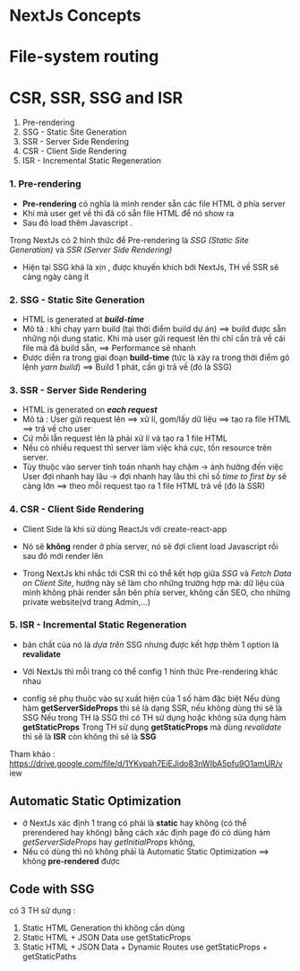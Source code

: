# NextJs Concepts

# File-system routing

# CSR, SSR, SSG and ISR

1. Pre-rendering
2. SSG - Static Site Generation
3. SSR - Server Side Rendering
4. CSR - Client Side Rendering
5. ISR - Incremental Static Regeneration

### 1. Pre-rendering

- **Pre-rendering** có nghĩa là mình render sẵn các file HTML ở phía server
- Khi mà user get về thì đã có sẵn file HTML để nó show ra
- Sau đó load thêm Javascript .

Trong NextJs có 2 hình thức để Pre-rendering là _SSG (Static Site Generation)_ và _SSR (Server Side Rendering)_

- Hiện tại SSG khá là xịn , được khuyến khích bởi NextJs, TH về SSR sẽ càng ngày càng ít

### 2. SSG - Static Site Generation

- HTML is generated at **_build-time_**
- Mô tả : khi chạy yarn build (tại thời điểm build dự án) ==> build được sẵn những nội dung static. Khi mà user gửi request lên thì chỉ cần trả về cái file mà đã build sẵn,
  ==> Performance sẽ nhanh
- Được diễn ra trong giai đoạn **build-time** (tức là xảy ra trong thời điểm gõ lệnh _yarn build_)
  ==> Build 1 phát, cần gì trả về (đó là SSG)

### 3. SSR - Server Side Rendering

- HTML is generated on **_each request_**
- Mô tả : User gửi request lên ==> xử lí, gom/lấy dữ liệu ==> tạo ra file HTML ==> trả về cho user
- Cứ mỗi lẫn request lên là phải xử lí và tạo ra 1 file HTML
- Nếu có nhiều request thì server làm việc khá cực, tốn resource trên server.
- Tùy thuộc vào server tính toán nhanh hay chậm -> ảnh hưởng đến việc User đợi nhanh hay lâu -> đợi nhanh hay lâu thì chỉ số _time to first by_ sẽ càng lớn
  ==> theo mỗi request tạo ra 1 file HTML trả về (đó là SSR)

### 4. CSR - Client Side Rendering

- Client Side là khi sử dùng ReactJs với create-react-app
- Nó sẽ **không** render ở phía server, nó sẽ đợi client load Javascript rồi sau đó mới render lên

- Trong NextJs khi nhắc tới CSR thì có thể kết hợp giữa _SSG_ và _Fetch Data on Client Site_, hướng này sẽ làm cho những trường hợp mà: dữ liệu của mình không phải render sẵn bên phía server, không cần SEO, cho những private website(vd trang Admin,...)

### 5. ISR - Incremental Static Regeneration

- bản chất của nó là _dựa trên_ SSG nhưng được kết hợp thêm 1 option là **revalidate**

- Với NextJs thì mỗi trang có thể config 1 hình thức Pre-rendering khác nhau
- config sẽ phụ thuộc vào sự xuất hiện của 1 số hàm đặc biệt
Nếu dùng hàm **getServerSideProps** thì sẽ là dạng SSR, nếu không dùng thì sẽ là SSG
Nếu trong TH là SSG thì có TH sử dụng hoặc không sửa dụng hàm **getStaticProps**
Trong TH sử dụng **getStaticProps** mà dùng *revalidate* thì sẽ là **ISR** còn không thì sẽ là **SSG**

Tham khảo : https://drive.google.com/file/d/1YKvpah7EiEJido83nWIbA5pfu9O1amUR/v iew

## Automatic Static Optimization
- ở NextJs xác định 1 trang có phải là **static** hay không (có thể prerendered hay không) bằng cách xác định page đó có dùng hàm
*getServerSideProps* hay *getInitialProps* không,
- Nếu có dùng thì nó không phải là Automatic Static Optimization ==> không **pre-rendered** được 


## Code with SSG
có 3 TH sử dụng : 
1. Static HTML Generation thì không cần dùng
2. Static HTML + JSON Data     use   getStaticProps
3. Static HTML + JSON Data + Dynamic Routes    use getStaticProps + getStaticPaths